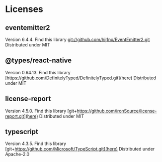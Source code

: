 # Licenses

## eventemitter2

Version 6.4.4. Find this library [git://github.com/hij1nx/EventEmitter2.git](here)
Distributed under MIT



## @types/react-native

Version 0.64.13. Find this library [https://github.com/DefinitelyTyped/DefinitelyTyped.git](here)
Distributed under MIT



## license-report

Version 4.5.0. Find this library [git+https://github.com/ironSource/license-report.git](here)
Distributed under MIT



## typescript

Version 4.3.5. Find this library [git+https://github.com/Microsoft/TypeScript.git](here)
Distributed under Apache-2.0


